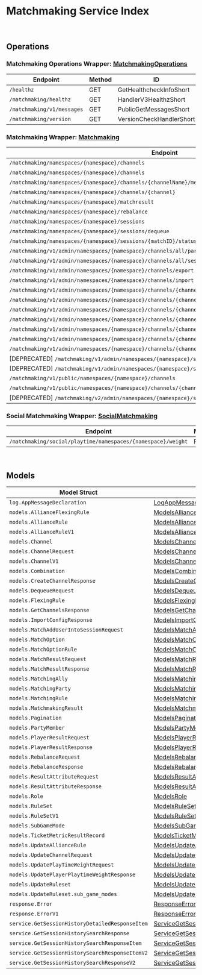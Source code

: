 # Matchmaking Service Index

&nbsp;

## Operations

### Matchmaking Operations Wrapper:  [MatchmakingOperations](../../services-api/pkg/service/matchmaking/matchmakingOperations.go)
| Endpoint | Method | ID | Class | Wrapper | Example |
|---|---|---|---|---|---|
| `/healthz` | GET | GetHealthcheckInfoShort | [GetHealthcheckInfoShort](../../matchmaking-sdk/pkg/matchmakingclient/matchmaking_operations/matchmaking_operations_client.go) | [GetHealthcheckInfoShort](../../services-api/pkg/service/matchmaking/matchmakingOperations.go) | [GetHealthcheckInfoShort](../../samples/cli/cmd/matchmaking/matchmakingOperations/getHealthcheckInfo.go) |
| `/matchmaking/healthz` | GET | HandlerV3HealthzShort | [HandlerV3HealthzShort](../../matchmaking-sdk/pkg/matchmakingclient/matchmaking_operations/matchmaking_operations_client.go) | [HandlerV3HealthzShort](../../services-api/pkg/service/matchmaking/matchmakingOperations.go) | [HandlerV3HealthzShort](../../samples/cli/cmd/matchmaking/matchmakingOperations/handlerV3Healthz.go) |
| `/matchmaking/v1/messages` | GET | PublicGetMessagesShort | [PublicGetMessagesShort](../../matchmaking-sdk/pkg/matchmakingclient/matchmaking_operations/matchmaking_operations_client.go) | [PublicGetMessagesShort](../../services-api/pkg/service/matchmaking/matchmakingOperations.go) | [PublicGetMessagesShort](../../samples/cli/cmd/matchmaking/matchmakingOperations/publicGetMessages.go) |
| `/matchmaking/version` | GET | VersionCheckHandlerShort | [VersionCheckHandlerShort](../../matchmaking-sdk/pkg/matchmakingclient/matchmaking_operations/matchmaking_operations_client.go) | [VersionCheckHandlerShort](../../services-api/pkg/service/matchmaking/matchmakingOperations.go) | [VersionCheckHandlerShort](../../samples/cli/cmd/matchmaking/matchmakingOperations/versionCheckHandler.go) |

### Matchmaking Wrapper:  [Matchmaking](../../services-api/pkg/service/matchmaking/matchmaking.go)
| Endpoint | Method | ID | Class | Wrapper | Example |
|---|---|---|---|---|---|
| `/matchmaking/namespaces/{namespace}/channels` | GET | GetAllChannelsHandlerShort | [GetAllChannelsHandlerShort](../../matchmaking-sdk/pkg/matchmakingclient/matchmaking/matchmaking_client.go) | [GetAllChannelsHandlerShort](../../services-api/pkg/service/matchmaking/matchmaking.go) | [GetAllChannelsHandlerShort](../../samples/cli/cmd/matchmaking/matchmaking/getAllChannelsHandler.go) |
| `/matchmaking/namespaces/{namespace}/channels` | POST | CreateChannelHandlerShort | [CreateChannelHandlerShort](../../matchmaking-sdk/pkg/matchmakingclient/matchmaking/matchmaking_client.go) | [CreateChannelHandlerShort](../../services-api/pkg/service/matchmaking/matchmaking.go) | [CreateChannelHandlerShort](../../samples/cli/cmd/matchmaking/matchmaking/createChannelHandler.go) |
| `/matchmaking/namespaces/{namespace}/channels/{channelName}/metrics` | GET | GetMatchPoolMetricShort | [GetMatchPoolMetricShort](../../matchmaking-sdk/pkg/matchmakingclient/matchmaking/matchmaking_client.go) | [GetMatchPoolMetricShort](../../services-api/pkg/service/matchmaking/matchmaking.go) | [GetMatchPoolMetricShort](../../samples/cli/cmd/matchmaking/matchmaking/getMatchPoolMetric.go) |
| `/matchmaking/namespaces/{namespace}/channels/{channel}` | DELETE | DeleteChannelHandlerShort | [DeleteChannelHandlerShort](../../matchmaking-sdk/pkg/matchmakingclient/matchmaking/matchmaking_client.go) | [DeleteChannelHandlerShort](../../services-api/pkg/service/matchmaking/matchmaking.go) | [DeleteChannelHandlerShort](../../samples/cli/cmd/matchmaking/matchmaking/deleteChannelHandler.go) |
| `/matchmaking/namespaces/{namespace}/matchresult` | POST | StoreMatchResultsShort | [StoreMatchResultsShort](../../matchmaking-sdk/pkg/matchmakingclient/matchmaking/matchmaking_client.go) | [StoreMatchResultsShort](../../services-api/pkg/service/matchmaking/matchmaking.go) | [StoreMatchResultsShort](../../samples/cli/cmd/matchmaking/matchmaking/storeMatchResults.go) |
| `/matchmaking/namespaces/{namespace}/rebalance` | POST | RebalanceShort | [RebalanceShort](../../matchmaking-sdk/pkg/matchmakingclient/matchmaking/matchmaking_client.go) | [RebalanceShort](../../services-api/pkg/service/matchmaking/matchmaking.go) | [RebalanceShort](../../samples/cli/cmd/matchmaking/matchmaking/rebalance.go) |
| `/matchmaking/namespaces/{namespace}/sessions` | POST | QueueSessionHandlerShort | [QueueSessionHandlerShort](../../matchmaking-sdk/pkg/matchmakingclient/matchmaking/matchmaking_client.go) | [QueueSessionHandlerShort](../../services-api/pkg/service/matchmaking/matchmaking.go) | [QueueSessionHandlerShort](../../samples/cli/cmd/matchmaking/matchmaking/queueSessionHandler.go) |
| `/matchmaking/namespaces/{namespace}/sessions/dequeue` | POST | DequeueSessionHandlerShort | [DequeueSessionHandlerShort](../../matchmaking-sdk/pkg/matchmakingclient/matchmaking/matchmaking_client.go) | [DequeueSessionHandlerShort](../../services-api/pkg/service/matchmaking/matchmaking.go) | [DequeueSessionHandlerShort](../../samples/cli/cmd/matchmaking/matchmaking/dequeueSessionHandler.go) |
| `/matchmaking/namespaces/{namespace}/sessions/{matchID}/status` | GET | QuerySessionHandlerShort | [QuerySessionHandlerShort](../../matchmaking-sdk/pkg/matchmakingclient/matchmaking/matchmaking_client.go) | [QuerySessionHandlerShort](../../services-api/pkg/service/matchmaking/matchmaking.go) | [QuerySessionHandlerShort](../../samples/cli/cmd/matchmaking/matchmaking/querySessionHandler.go) |
| `/matchmaking/v1/admin/namespaces/{namespace}/channels/all/parties` | GET | GetAllPartyInAllChannelShort | [GetAllPartyInAllChannelShort](../../matchmaking-sdk/pkg/matchmakingclient/matchmaking/matchmaking_client.go) | [GetAllPartyInAllChannelShort](../../services-api/pkg/service/matchmaking/matchmaking.go) | [GetAllPartyInAllChannelShort](../../samples/cli/cmd/matchmaking/matchmaking/getAllPartyInAllChannel.go) |
| `/matchmaking/v1/admin/namespaces/{namespace}/channels/all/sessions/bulk` | GET | BulkGetSessionsShort | [BulkGetSessionsShort](../../matchmaking-sdk/pkg/matchmakingclient/matchmaking/matchmaking_client.go) | [BulkGetSessionsShort](../../services-api/pkg/service/matchmaking/matchmaking.go) | [BulkGetSessionsShort](../../samples/cli/cmd/matchmaking/matchmaking/bulkGetSessions.go) |
| `/matchmaking/v1/admin/namespaces/{namespace}/channels/export` | GET | ExportChannelsShort | [ExportChannelsShort](../../matchmaking-sdk/pkg/matchmakingclient/matchmaking/matchmaking_client.go) | [ExportChannelsShort](../../services-api/pkg/service/matchmaking/matchmaking.go) | [ExportChannelsShort](../../samples/cli/cmd/matchmaking/matchmaking/exportChannels.go) |
| `/matchmaking/v1/admin/namespaces/{namespace}/channels/import` | POST | ImportChannelsShort | [ImportChannelsShort](../../matchmaking-sdk/pkg/matchmakingclient/matchmaking/matchmaking_client.go) | [ImportChannelsShort](../../services-api/pkg/service/matchmaking/matchmaking.go) | [ImportChannelsShort](../../samples/cli/cmd/matchmaking/matchmaking/importChannels.go) |
| `/matchmaking/v1/admin/namespaces/{namespace}/channels/{channelName}` | GET | GetSingleMatchmakingChannelShort | [GetSingleMatchmakingChannelShort](../../matchmaking-sdk/pkg/matchmakingclient/matchmaking/matchmaking_client.go) | [GetSingleMatchmakingChannelShort](../../services-api/pkg/service/matchmaking/matchmaking.go) | [GetSingleMatchmakingChannelShort](../../samples/cli/cmd/matchmaking/matchmaking/getSingleMatchmakingChannel.go) |
| `/matchmaking/v1/admin/namespaces/{namespace}/channels/{channelName}` | PATCH | UpdateMatchmakingChannelShort | [UpdateMatchmakingChannelShort](../../matchmaking-sdk/pkg/matchmakingclient/matchmaking/matchmaking_client.go) | [UpdateMatchmakingChannelShort](../../services-api/pkg/service/matchmaking/matchmaking.go) | [UpdateMatchmakingChannelShort](../../samples/cli/cmd/matchmaking/matchmaking/updateMatchmakingChannel.go) |
| `/matchmaking/v1/admin/namespaces/{namespace}/channels/{channelName}/parties` | GET | GetAllPartyInChannelShort | [GetAllPartyInChannelShort](../../matchmaking-sdk/pkg/matchmakingclient/matchmaking/matchmaking_client.go) | [GetAllPartyInChannelShort](../../services-api/pkg/service/matchmaking/matchmaking.go) | [GetAllPartyInChannelShort](../../samples/cli/cmd/matchmaking/matchmaking/getAllPartyInChannel.go) |
| `/matchmaking/v1/admin/namespaces/{namespace}/channels/{channelName}/sessions` | GET | GetAllSessionsInChannelShort | [GetAllSessionsInChannelShort](../../matchmaking-sdk/pkg/matchmakingclient/matchmaking/matchmaking_client.go) | [GetAllSessionsInChannelShort](../../services-api/pkg/service/matchmaking/matchmaking.go) | [GetAllSessionsInChannelShort](../../samples/cli/cmd/matchmaking/matchmaking/getAllSessionsInChannel.go) |
| `/matchmaking/v1/admin/namespaces/{namespace}/channels/{channelName}/sessions/{matchID}` | POST | AddUserIntoSessionInChannelShort | [AddUserIntoSessionInChannelShort](../../matchmaking-sdk/pkg/matchmakingclient/matchmaking/matchmaking_client.go) | [AddUserIntoSessionInChannelShort](../../services-api/pkg/service/matchmaking/matchmaking.go) | [AddUserIntoSessionInChannelShort](../../samples/cli/cmd/matchmaking/matchmaking/addUserIntoSessionInChannel.go) |
| `/matchmaking/v1/admin/namespaces/{namespace}/channels/{channelName}/sessions/{matchID}` | DELETE | DeleteSessionInChannelShort | [DeleteSessionInChannelShort](../../matchmaking-sdk/pkg/matchmakingclient/matchmaking/matchmaking_client.go) | [DeleteSessionInChannelShort](../../services-api/pkg/service/matchmaking/matchmaking.go) | [DeleteSessionInChannelShort](../../samples/cli/cmd/matchmaking/matchmaking/deleteSessionInChannel.go) |
| `/matchmaking/v1/admin/namespaces/{namespace}/channels/{channelName}/sessions/{matchID}/users/{userID}` | DELETE | DeleteUserFromSessionInChannelShort | [DeleteUserFromSessionInChannelShort](../../matchmaking-sdk/pkg/matchmakingclient/matchmaking/matchmaking_client.go) | [DeleteUserFromSessionInChannelShort](../../services-api/pkg/service/matchmaking/matchmaking.go) | [DeleteUserFromSessionInChannelShort](../../samples/cli/cmd/matchmaking/matchmaking/deleteUserFromSessionInChannel.go) |
| [DEPRECATED] `/matchmaking/v1/admin/namespaces/{namespace}/sessions/history/search` | GET | SearchSessionsShort | [SearchSessionsShort](../../matchmaking-sdk/pkg/matchmakingclient/matchmaking/matchmaking_client.go) | [SearchSessionsShort](../../services-api/pkg/service/matchmaking/matchmaking.go) | [SearchSessionsShort](../../samples/cli/cmd/matchmaking/matchmaking/searchSessions.go) |
| [DEPRECATED] `/matchmaking/v1/admin/namespaces/{namespace}/sessions/{matchID}/history/detailed` | GET | GetSessionHistoryDetailedShort | [GetSessionHistoryDetailedShort](../../matchmaking-sdk/pkg/matchmakingclient/matchmaking/matchmaking_client.go) | [GetSessionHistoryDetailedShort](../../services-api/pkg/service/matchmaking/matchmaking.go) | [GetSessionHistoryDetailedShort](../../samples/cli/cmd/matchmaking/matchmaking/getSessionHistoryDetailed.go) |
| `/matchmaking/v1/public/namespaces/{namespace}/channels` | GET | PublicGetAllMatchmakingChannelShort | [PublicGetAllMatchmakingChannelShort](../../matchmaking-sdk/pkg/matchmakingclient/matchmaking/matchmaking_client.go) | [PublicGetAllMatchmakingChannelShort](../../services-api/pkg/service/matchmaking/matchmaking.go) | [PublicGetAllMatchmakingChannelShort](../../samples/cli/cmd/matchmaking/matchmaking/publicGetAllMatchmakingChannel.go) |
| `/matchmaking/v1/public/namespaces/{namespace}/channels/{channelName}` | GET | PublicGetSingleMatchmakingChannelShort | [PublicGetSingleMatchmakingChannelShort](../../matchmaking-sdk/pkg/matchmakingclient/matchmaking/matchmaking_client.go) | [PublicGetSingleMatchmakingChannelShort](../../services-api/pkg/service/matchmaking/matchmaking.go) | [PublicGetSingleMatchmakingChannelShort](../../samples/cli/cmd/matchmaking/matchmaking/publicGetSingleMatchmakingChannel.go) |
| [DEPRECATED] `/matchmaking/v2/admin/namespaces/{namespace}/sessions/history/search` | GET | SearchSessionsV2Short | [SearchSessionsV2Short](../../matchmaking-sdk/pkg/matchmakingclient/matchmaking/matchmaking_client.go) | [SearchSessionsV2Short](../../services-api/pkg/service/matchmaking/matchmaking.go) | [SearchSessionsV2Short](../../samples/cli/cmd/matchmaking/matchmaking/searchSessionsV2.go) |

### Social Matchmaking Wrapper:  [SocialMatchmaking](../../services-api/pkg/service/matchmaking/socialMatchmaking.go)
| Endpoint | Method | ID | Class | Wrapper | Example |
|---|---|---|---|---|---|
| `/matchmaking/social/playtime/namespaces/{namespace}/weight` | PATCH | UpdatePlayTimeWeightShort | [UpdatePlayTimeWeightShort](../../matchmaking-sdk/pkg/matchmakingclient/social_matchmaking/social_matchmaking_client.go) | [UpdatePlayTimeWeightShort](../../services-api/pkg/service/matchmaking/socialMatchmaking.go) | [UpdatePlayTimeWeightShort](../../samples/cli/cmd/matchmaking/socialMatchmaking/updatePlayTimeWeight.go) |


&nbsp;  

## Models

| Model Struct | Class |
|---|---|
| `log.AppMessageDeclaration` | [LogAppMessageDeclaration ](../../matchmaking-sdk/pkg/matchmakingclientmodels/log_app_message_declaration.go) |
| `models.AllianceFlexingRule` | [ModelsAllianceFlexingRule ](../../matchmaking-sdk/pkg/matchmakingclientmodels/models_alliance_flexing_rule.go) |
| `models.AllianceRule` | [ModelsAllianceRule ](../../matchmaking-sdk/pkg/matchmakingclientmodels/models_alliance_rule.go) |
| `models.AllianceRuleV1` | [ModelsAllianceRuleV1 ](../../matchmaking-sdk/pkg/matchmakingclientmodels/models_alliance_rule_v1.go) |
| `models.Channel` | [ModelsChannel ](../../matchmaking-sdk/pkg/matchmakingclientmodels/models_channel.go) |
| `models.ChannelRequest` | [ModelsChannelRequest ](../../matchmaking-sdk/pkg/matchmakingclientmodels/models_channel_request.go) |
| `models.ChannelV1` | [ModelsChannelV1 ](../../matchmaking-sdk/pkg/matchmakingclientmodels/models_channel_v1.go) |
| `models.Combination` | [ModelsCombination ](../../matchmaking-sdk/pkg/matchmakingclientmodels/models_combination.go) |
| `models.CreateChannelResponse` | [ModelsCreateChannelResponse ](../../matchmaking-sdk/pkg/matchmakingclientmodels/models_create_channel_response.go) |
| `models.DequeueRequest` | [ModelsDequeueRequest ](../../matchmaking-sdk/pkg/matchmakingclientmodels/models_dequeue_request.go) |
| `models.FlexingRule` | [ModelsFlexingRule ](../../matchmaking-sdk/pkg/matchmakingclientmodels/models_flexing_rule.go) |
| `models.GetChannelsResponse` | [ModelsGetChannelsResponse ](../../matchmaking-sdk/pkg/matchmakingclientmodels/models_get_channels_response.go) |
| `models.ImportConfigResponse` | [ModelsImportConfigResponse ](../../matchmaking-sdk/pkg/matchmakingclientmodels/models_import_config_response.go) |
| `models.MatchAddUserIntoSessionRequest` | [ModelsMatchAddUserIntoSessionRequest ](../../matchmaking-sdk/pkg/matchmakingclientmodels/models_match_add_user_into_session_request.go) |
| `models.MatchOption` | [ModelsMatchOption ](../../matchmaking-sdk/pkg/matchmakingclientmodels/models_match_option.go) |
| `models.MatchOptionRule` | [ModelsMatchOptionRule ](../../matchmaking-sdk/pkg/matchmakingclientmodels/models_match_option_rule.go) |
| `models.MatchResultRequest` | [ModelsMatchResultRequest ](../../matchmaking-sdk/pkg/matchmakingclientmodels/models_match_result_request.go) |
| `models.MatchResultResponse` | [ModelsMatchResultResponse ](../../matchmaking-sdk/pkg/matchmakingclientmodels/models_match_result_response.go) |
| `models.MatchingAlly` | [ModelsMatchingAlly ](../../matchmaking-sdk/pkg/matchmakingclientmodels/models_matching_ally.go) |
| `models.MatchingParty` | [ModelsMatchingParty ](../../matchmaking-sdk/pkg/matchmakingclientmodels/models_matching_party.go) |
| `models.MatchingRule` | [ModelsMatchingRule ](../../matchmaking-sdk/pkg/matchmakingclientmodels/models_matching_rule.go) |
| `models.MatchmakingResult` | [ModelsMatchmakingResult ](../../matchmaking-sdk/pkg/matchmakingclientmodels/models_matchmaking_result.go) |
| `models.Pagination` | [ModelsPagination ](../../matchmaking-sdk/pkg/matchmakingclientmodels/models_pagination.go) |
| `models.PartyMember` | [ModelsPartyMember ](../../matchmaking-sdk/pkg/matchmakingclientmodels/models_party_member.go) |
| `models.PlayerResultRequest` | [ModelsPlayerResultRequest ](../../matchmaking-sdk/pkg/matchmakingclientmodels/models_player_result_request.go) |
| `models.PlayerResultResponse` | [ModelsPlayerResultResponse ](../../matchmaking-sdk/pkg/matchmakingclientmodels/models_player_result_response.go) |
| `models.RebalanceRequest` | [ModelsRebalanceRequest ](../../matchmaking-sdk/pkg/matchmakingclientmodels/models_rebalance_request.go) |
| `models.RebalanceResponse` | [ModelsRebalanceResponse ](../../matchmaking-sdk/pkg/matchmakingclientmodels/models_rebalance_response.go) |
| `models.ResultAttributeRequest` | [ModelsResultAttributeRequest ](../../matchmaking-sdk/pkg/matchmakingclientmodels/models_result_attribute_request.go) |
| `models.ResultAttributeResponse` | [ModelsResultAttributeResponse ](../../matchmaking-sdk/pkg/matchmakingclientmodels/models_result_attribute_response.go) |
| `models.Role` | [ModelsRole ](../../matchmaking-sdk/pkg/matchmakingclientmodels/models_role.go) |
| `models.RuleSet` | [ModelsRuleSet ](../../matchmaking-sdk/pkg/matchmakingclientmodels/models_rule_set.go) |
| `models.RuleSetV1` | [ModelsRuleSetV1 ](../../matchmaking-sdk/pkg/matchmakingclientmodels/models_rule_set_v1.go) |
| `models.SubGameMode` | [ModelsSubGameMode ](../../matchmaking-sdk/pkg/matchmakingclientmodels/models_sub_game_mode.go) |
| `models.TicketMetricResultRecord` | [ModelsTicketMetricResultRecord ](../../matchmaking-sdk/pkg/matchmakingclientmodels/models_ticket_metric_result_record.go) |
| `models.UpdateAllianceRule` | [ModelsUpdateAllianceRule ](../../matchmaking-sdk/pkg/matchmakingclientmodels/models_update_alliance_rule.go) |
| `models.UpdateChannelRequest` | [ModelsUpdateChannelRequest ](../../matchmaking-sdk/pkg/matchmakingclientmodels/models_update_channel_request.go) |
| `models.UpdatePlayTimeWeightRequest` | [ModelsUpdatePlayTimeWeightRequest ](../../matchmaking-sdk/pkg/matchmakingclientmodels/models_update_play_time_weight_request.go) |
| `models.UpdatePlayerPlaytimeWeightResponse` | [ModelsUpdatePlayerPlaytimeWeightResponse ](../../matchmaking-sdk/pkg/matchmakingclientmodels/models_update_player_playtime_weight_response.go) |
| `models.UpdateRuleset` | [ModelsUpdateRuleset ](../../matchmaking-sdk/pkg/matchmakingclientmodels/models_update_ruleset.go) |
| `models.UpdateRuleset.sub_game_modes` | [ModelsUpdateRulesetSubGameModes ](../../matchmaking-sdk/pkg/matchmakingclientmodels/models_update_ruleset_sub_game_modes.go) |
| `response.Error` | [ResponseError ](../../matchmaking-sdk/pkg/matchmakingclientmodels/response_error.go) |
| `response.ErrorV1` | [ResponseErrorV1 ](../../matchmaking-sdk/pkg/matchmakingclientmodels/response_error_v1.go) |
| `service.GetSessionHistoryDetailedResponseItem` | [ServiceGetSessionHistoryDetailedResponseItem ](../../matchmaking-sdk/pkg/matchmakingclientmodels/service_get_session_history_detailed_response_item.go) |
| `service.GetSessionHistorySearchResponse` | [ServiceGetSessionHistorySearchResponse ](../../matchmaking-sdk/pkg/matchmakingclientmodels/service_get_session_history_search_response.go) |
| `service.GetSessionHistorySearchResponseItem` | [ServiceGetSessionHistorySearchResponseItem ](../../matchmaking-sdk/pkg/matchmakingclientmodels/service_get_session_history_search_response_item.go) |
| `service.GetSessionHistorySearchResponseItemV2` | [ServiceGetSessionHistorySearchResponseItemV2 ](../../matchmaking-sdk/pkg/matchmakingclientmodels/service_get_session_history_search_response_item_v2.go) |
| `service.GetSessionHistorySearchResponseV2` | [ServiceGetSessionHistorySearchResponseV2 ](../../matchmaking-sdk/pkg/matchmakingclientmodels/service_get_session_history_search_response_v2.go) |
